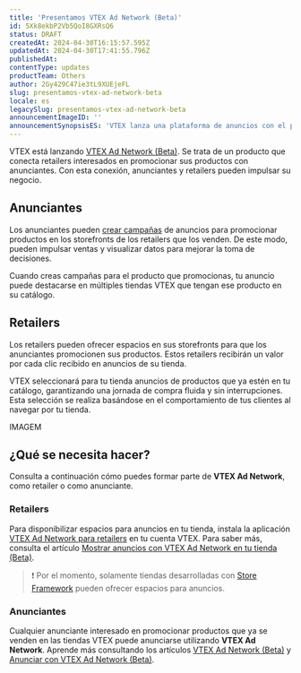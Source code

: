 ```yaml
---
title: 'Presentamos VTEX Ad Network (Beta)'
id: 5Xk8ekbP2Vb5QoI8GXRsQ6
status: DRAFT
createdAt: 2024-04-30T16:15:57.595Z
updatedAt: 2024-04-30T17:41:55.796Z
publishedAt: 
contentType: updates
productTeam: Others
author: 2Gy429C47ie3tL9XUEjeFL
slug: presentamos-vtex-ad-network-beta
locale: es
legacySlug: presentamos-vtex-ad-network-beta
announcementImageID: ''
announcementSynopsisES: 'VTEX lanza una plataforma de anuncios con el propósito de conectar anunciantes y retailers para promocionar productos.'
---
```


VTEX está lanzando [VTEX Ad Network (Beta)](https://help.vtex.com/es/tutorial/vtex-ad-network-beta--2cgqXcBuJmXN2livQvClur). Se trata de un producto que conecta retailers interesados en promocionar sus productos con anunciantes. Con esta conexión, anunciantes y retailers pueden impulsar su negocio.

## Anunciantes

Los anunciantes pueden [crear campañas](https://help.vtex.com/es/tutorial/anunciando-com-vtex-ad-network-beta--5WoXcJzHc7EQElpPjziqse) de anuncios para promocionar productos en los storefronts de los retailers que los venden. De este modo, pueden impulsar ventas y visualizar datos para mejorar la toma de decisiones.

Cuando creas campañas para el producto que promocionas, tu anuncio puede destacarse en múltiples tiendas VTEX que tengan ese producto en su catálogo.

## Retailers

Los retailers pueden ofrecer espacios en sus storefronts para que los anunciantes promocionen sus productos. Estos retailers recibirán un valor por cada clic recibido en anuncios de su tienda.

VTEX seleccionará para tu tienda anuncios de productos que ya estén en tu catálogo, garantizando una jornada de compra fluida y sin interrupciones. Esta selección se realiza basándose en el comportamiento de tus clientes al navegar por tu tienda.

IMAGEM

## ¿Qué se necesita hacer?

Consulta a continuación cómo puedes formar parte de **VTEX Ad Network**, como retailer o como anunciante.

### Retailers

Para disponibilizar espacios para anuncios en tu tienda, instala la aplicación [VTEX Ad Network para retailers]() en tu cuenta VTEX. Para saber más, consulta el artículo [Mostrar anuncios con VTEX Ad Network en tu tienda (Beta)](https://help.vtex.com/es/tutorial/exibindo-anuncios-do-vtex-ad-network-na-sua-loja-beta--6gWgZrMLcS5FDFFdl5LETA).

>❗ Por el momento, solamente tiendas desarrolladas con [Store Framework](https://help.vtex.com/tracks/vtex-store-overview--eSDNk26pdvemF3XKM0nK9/67SCtUreXxKYWhZh8n0zvZ#store-framework) pueden ofrecer espacios para anuncios.

### Anunciantes

Cualquier anunciante interesado en promocionar productos que ya se venden en las tiendas VTEX puede anunciarse utilizando **VTEX Ad Network**. Aprende más consultando los artículos [VTEX Ad Network (Beta)](https://help.vtex.com/es/tutorial/vtex-ad-network-beta--2cgqXcBuJmXN2livQvClur) y [Anunciar con VTEX Ad Network (Beta)](https://help.vtex.com/es/tutorial/anunciando-com-vtex-ad-network-beta--5WoXcJzHc7EQElpPjziqse).

